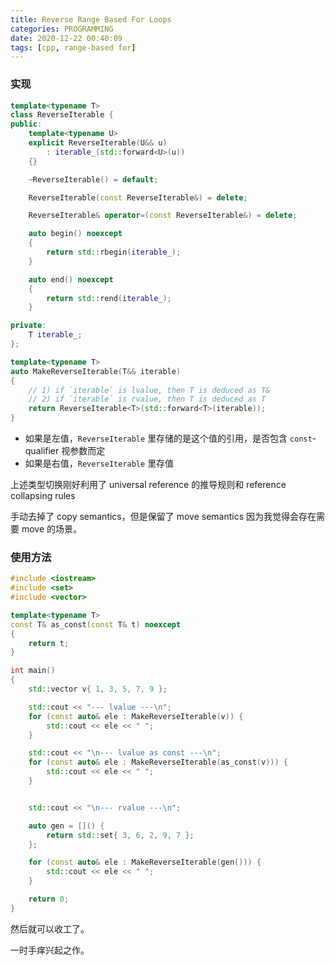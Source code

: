 ```yaml
---
title: Reverse Range Based For Loops
categories: PROGRAMMING
date: 2020-12-22 00:40:09
tags: [cpp, range-based for]
---
```

### 实现

```cpp
template<typename T>
class ReverseIterable {
public:
    template<typename U>
    explicit ReverseIterable(U&& u)
        : iterable_(std::forward<U>(u))
    {}

    ~ReverseIterable() = default;

    ReverseIterable(const ReverseIterable&) = delete;

    ReverseIterable& operator=(const ReverseIterable&) = delete;

    auto begin() noexcept
    {
        return std::rbegin(iterable_);
    }

    auto end() noexcept
    {
        return std::rend(iterable_);
    }

private:
    T iterable_;
};

template<typename T>
auto MakeReverseIterable(T&& iterable)
{
    // 1) if `iterable` is lvalue, then T is deduced as T&
    // 2) if `iterable` is rvalue, then T is deduced as T
    return ReverseIterable<T>(std::forward<T>(iterable));
}
```

- 如果是左值，`ReverseIterable` 里存储的是这个值的引用，是否包含 `const`-qualifier 视参数而定
- 如果是右值，`ReverseIterable` 里存值

上述类型切换刚好利用了 universal reference 的推导规则和 reference collapsing rules

手动去掉了 copy semantics，但是保留了 move semantics 因为我觉得会存在需要 move 的场景。

### 使用方法

```cpp
#include <iostream>
#include <set>
#include <vector>

template<typename T>
const T& as_const(const T& t) noexcept
{
    return t;
}

int main()
{
    std::vector v{ 1, 3, 5, 7, 9 };

    std::cout << "--- lvalue ---\n";
    for (const auto& ele : MakeReverseIterable(v)) {
        std::cout << ele << " ";
    }

    std::cout << "\n--- lvalue as const ---\n";
    for (const auto& ele : MakeReverseIterable(as_const(v))) {
        std::cout << ele << " ";
    }


    std::cout << "\n--- rvalue ---\n";

    auto gen = []() {
        return std::set{ 3, 6, 2, 9, 7 };
    };

    for (const auto& ele : MakeReverseIterable(gen())) {
        std::cout << ele << " ";
    }

    return 0;
}
```

然后就可以收工了。

一时手痒兴起之作。
